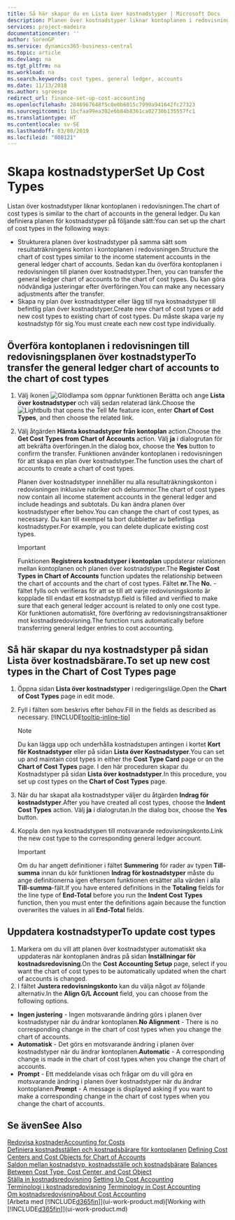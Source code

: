 ```yaml
---
title: Så här skapar du en Lista över kostnadstyper | Microsoft Docs
description: Planen över kostnadstyper liknar kontoplanen i redovisningen.
services: project-madeira
documentationcenter: ''
author: SorenGP
ms.service: dynamics365-business-central
ms.topic: article
ms.devlang: na
ms.tgt_pltfrm: na
ms.workload: na
ms.search.keywords: cost types, general ledger, accounts
ms.date: 11/13/2018
ms.author: sgroespe
redirect_url: finance-set-up-cost-accounting
ms.openlocfilehash: 2846967648f5c0e0b6015c7990a941642fc27323
ms.sourcegitcommit: 1bcfaa99ea302e6b84b8361ca02730b135557fc1
ms.translationtype: HT
ms.contentlocale: sv-SE
ms.lasthandoff: 03/08/2019
ms.locfileid: "808121"
---
```

# <a name="set-up-cost-types"></a><span data-ttu-id="1a9cb-103">Skapa kostnadstyper</span><span class="sxs-lookup"><span data-stu-id="1a9cb-103">Set Up Cost Types</span></span>
<span data-ttu-id="1a9cb-104">Listan över kostnadstyper liknar kontoplanen i redovisningen.</span><span class="sxs-lookup"><span data-stu-id="1a9cb-104">The chart of cost types is similar to the chart of accounts in the general ledger.</span></span> <span data-ttu-id="1a9cb-105">Du kan definiera planen för kostnadstyper på följande sätt:</span><span class="sxs-lookup"><span data-stu-id="1a9cb-105">You can set up the chart of cost types in the following ways:</span></span>  

-   <span data-ttu-id="1a9cb-106">Strukturera planen över kostnadstyper på samma sätt som resultaträkningens konton i kontoplanen i redovisningen.</span><span class="sxs-lookup"><span data-stu-id="1a9cb-106">Structure the chart of cost types similar to the income statement accounts in the general ledger chart of accounts.</span></span> <span data-ttu-id="1a9cb-107">Sedan kan du överföra kontoplanen i redovisningen till planen över kostnadstyper.</span><span class="sxs-lookup"><span data-stu-id="1a9cb-107">Then, you can transfer the general ledger chart of accounts to the chart of cost types.</span></span> <span data-ttu-id="1a9cb-108">Du kan göra nödvändiga justeringar efter överföringen.</span><span class="sxs-lookup"><span data-stu-id="1a9cb-108">You can make any necessary adjustments after the transfer.</span></span>  
-   <span data-ttu-id="1a9cb-109">Skapa ny plan över kostnadstyper eller lägg till nya kostnadstyper till befintlig plan över kostnadstyper.</span><span class="sxs-lookup"><span data-stu-id="1a9cb-109">Create new chart of cost types or add new cost types to existing chart of cost types.</span></span> <span data-ttu-id="1a9cb-110">Du måste skapa varje ny kostnadstyp för sig.</span><span class="sxs-lookup"><span data-stu-id="1a9cb-110">You must create each new cost type individually.</span></span>  

## <a name="to-transfer-the-general-ledger-chart-of-accounts-to-the-chart-of-cost-types"></a><span data-ttu-id="1a9cb-111">Överföra kontoplanen i redovisningen till redovisningsplanen över kostnadstyper</span><span class="sxs-lookup"><span data-stu-id="1a9cb-111">To transfer the general ledger chart of accounts to the chart of cost types</span></span>  
1.  <span data-ttu-id="1a9cb-112">Välj ikonen ![Glödlampa som öppnar funktionen Berätta](media/ui-search/search_small.png "Berätta vad du vill göra") och ange **Lista över kostnadstyper** och välj sedan relaterad länk.</span><span class="sxs-lookup"><span data-stu-id="1a9cb-112">Choose the ![Lightbulb that opens the Tell Me feature](media/ui-search/search_small.png "Tell me what you want to do") icon, enter **Chart of Cost Types**, and then choose the related link.</span></span>  
2.  <span data-ttu-id="1a9cb-113">Välj åtgärden **Hämta kostnadstyper från kontoplan** action.</span><span class="sxs-lookup"><span data-stu-id="1a9cb-113">Choose the **Get Cost Types from Chart of Accounts** action.</span></span> <span data-ttu-id="1a9cb-114">Välj **ja** i dialogrutan för att bekräfta överföringen.</span><span class="sxs-lookup"><span data-stu-id="1a9cb-114">In the dialog box, choose the **Yes** button to confirm the transfer.</span></span> <span data-ttu-id="1a9cb-115">Funktionen använder kontoplanen i redovisningen för att skapa en plan över kostnadstyper.</span><span class="sxs-lookup"><span data-stu-id="1a9cb-115">The function uses the chart of accounts to create a chart of cost types.</span></span>  

    <span data-ttu-id="1a9cb-116">Planen över kostnadstyper innehåller nu alla resultaträkningskonton i redovisningen inklusive rubriker och delsummor.</span><span class="sxs-lookup"><span data-stu-id="1a9cb-116">The chart of cost types now contain all income statement accounts in the general ledger and include headings and subtotals.</span></span> <span data-ttu-id="1a9cb-117">Du kan ändra planen över kostnadstyper efter behov.</span><span class="sxs-lookup"><span data-stu-id="1a9cb-117">You can change the chart of cost types, as necessary.</span></span> <span data-ttu-id="1a9cb-118">Du kan till exempel ta bort dubbletter av befintliga kostnadstyper.</span><span class="sxs-lookup"><span data-stu-id="1a9cb-118">For example, you can delete duplicate existing cost types.</span></span>  

    > [!IMPORTANT]  
    >  <span data-ttu-id="1a9cb-119">Funktionen **Registrera kostnadstyper i kontoplan** uppdaterar relationen mellan kontoplanen och planen över kostnadstyper.</span><span class="sxs-lookup"><span data-stu-id="1a9cb-119">The **Register Cost Types in Chart of Accounts** function updates the relationship between the chart of accounts and the chart of cost types.</span></span> <span data-ttu-id="1a9cb-120">Fältet **nr.**</span><span class="sxs-lookup"><span data-stu-id="1a9cb-120">The **No.**</span></span> <span data-ttu-id="1a9cb-121">-fältet fylls och verifieras för att se till att varje redovisningskonto är kopplade till endast ett kostnadstyp.</span><span class="sxs-lookup"><span data-stu-id="1a9cb-121">field is filled and verified to make sure that each general ledger account is related to only one cost type.</span></span> <span data-ttu-id="1a9cb-122">Kör funktionen automatiskt, före överföring av redovisningstransaktioner mot kostnadsredovisning.</span><span class="sxs-lookup"><span data-stu-id="1a9cb-122">The function runs automatically before transferring general ledger entries to cost accounting.</span></span>  

## <a name="to-set-up-new-cost-types-in-the-chart-of-cost-types-page"></a><span data-ttu-id="1a9cb-123">Så här skapar du nya kostnadstyper på sidan Lista över kostnadsbärare.</span><span class="sxs-lookup"><span data-stu-id="1a9cb-123">To set up new cost types in the Chart of Cost Types page</span></span>  
1.  <span data-ttu-id="1a9cb-124">Öppna sidan **Lista över kostnadstyper** i redigeringsläge.</span><span class="sxs-lookup"><span data-stu-id="1a9cb-124">Open the **Chart of Cost Types** page in edit mode.</span></span>  
2.  <span data-ttu-id="1a9cb-125">Fyll i fälten som beskrivs efter behov.</span><span class="sxs-lookup"><span data-stu-id="1a9cb-125">Fill in the fields as described as necessary.</span></span> [!INCLUDE[tooltip-inline-tip](includes/tooltip-inline-tip_md.md)]

    > [!NOTE]  
    >  <span data-ttu-id="1a9cb-126">Du kan lägga upp och underhålla kostnadstupen antingen i kortet **Kort för Kostnadstyper** eller på sidan **Lista över Kostnadstyper**.</span><span class="sxs-lookup"><span data-stu-id="1a9cb-126">You can set up and maintain cost types in either the **Cost Type Card** page or on the **Chart of Cost Types** page.</span></span> <span data-ttu-id="1a9cb-127">I den här proceduren skapar du Kostnadstyper på sidan **Lista över kostnadstyper**.</span><span class="sxs-lookup"><span data-stu-id="1a9cb-127">In this procedure, you set up cost types on the **Chart of Cost Types** page.</span></span>

3.  <span data-ttu-id="1a9cb-128">När du har skapat alla kostnadstyper väljer du åtgärden **Indrag för kostnadstyper**.</span><span class="sxs-lookup"><span data-stu-id="1a9cb-128">After you have created all cost types, choose the **Indent Cost Types** action.</span></span> <span data-ttu-id="1a9cb-129">Välj **ja** i dialogrutan.</span><span class="sxs-lookup"><span data-stu-id="1a9cb-129">In the dialog box, choose the **Yes** button.</span></span>  
4.  <span data-ttu-id="1a9cb-130">Koppla den nya kostnadstypen till motsvarande redovisningskonto.</span><span class="sxs-lookup"><span data-stu-id="1a9cb-130">Link the new cost type to the corresponding general ledger account.</span></span>  

    > [!IMPORTANT]  
    >  <span data-ttu-id="1a9cb-131">Om du har angett definitioner i fältet **Summering** för rader av typen **Till-summa** innan du kör funktionen **Indrag för kostnadstyper** måste du ange definitionerna igen eftersom funktionen ersätter alla värden i alla **Till-summa**-fält.</span><span class="sxs-lookup"><span data-stu-id="1a9cb-131">If you have entered definitions in the **Totaling** fields for the line type of **End-Total** before you run the **Indent Cost Types** function, then you must enter the definitions again because the function overwrites the values in all **End-Total** fields.</span></span>  

## <a name="to-update-cost-types"></a><span data-ttu-id="1a9cb-132">Uppdatera kostnadstyper</span><span class="sxs-lookup"><span data-stu-id="1a9cb-132">To update cost types</span></span>  
1.  <span data-ttu-id="1a9cb-133">Markera om du vill att planen över kostnadstyper automatiskt ska uppdateras när kontoplanen ändras på sidan **Inställningar för kostnadsredovisning**.</span><span class="sxs-lookup"><span data-stu-id="1a9cb-133">On the **Cost Accounting Setup** page, select if you want the chart of cost types to be automatically updated when the chart of accounts is changed.</span></span>  
2.  <span data-ttu-id="1a9cb-134">I fältet **Justera redovisningskonto** kan du välja något av följande alternativ.</span><span class="sxs-lookup"><span data-stu-id="1a9cb-134">In the **Align G/L Account** field, you can choose from the following options.</span></span>  

- <span data-ttu-id="1a9cb-135">**Ingen justering** - Ingen motsvarande ändring görs i planen över kostnadstyper när du ändrar kontoplanen.</span><span class="sxs-lookup"><span data-stu-id="1a9cb-135">**No Alignment** - There is no corresponding change in the chart of cost types when you change the chart of accounts.</span></span>  
- <span data-ttu-id="1a9cb-136">**Automatisk** - Det görs en motsvarande ändring i planen över kostnadstyper när du ändrar kontoplanen.</span><span class="sxs-lookup"><span data-stu-id="1a9cb-136">**Automatic** - A corresponding change is made in the chart of cost types when you change the chart of accounts.</span></span>  
- <span data-ttu-id="1a9cb-137">**Prompt** - Ett meddelande visas och frågar om du vill göra en motsvarande ändring i planen över kostnadstyper när du ändrar kontoplanen.</span><span class="sxs-lookup"><span data-stu-id="1a9cb-137">**Prompt** - A message is displayed asking if you want to make a corresponding change in the chart of cost types when you change the chart of accounts.</span></span>  

## <a name="see-also"></a><span data-ttu-id="1a9cb-138">Se även</span><span class="sxs-lookup"><span data-stu-id="1a9cb-138">See Also</span></span>  
[<span data-ttu-id="1a9cb-139">Redovisa kostnader</span><span class="sxs-lookup"><span data-stu-id="1a9cb-139">Accounting for Costs</span></span>](finance-manage-cost-accounting.md)  
<span data-ttu-id="1a9cb-140">[Definiera kostnadsställen och kostnadsbärare för kontoplanen](finance-defining-cost-centers-and-cost-objects-for-chart-of-accounts.md) </span><span class="sxs-lookup"><span data-stu-id="1a9cb-140">[Defining Cost Centers and Cost Objects for Chart of Accounts](finance-defining-cost-centers-and-cost-objects-for-chart-of-accounts.md) </span></span>  
<span data-ttu-id="1a9cb-141">[Saldon mellan kostnadstyp, kostnadsställe och kostnadsbärare](finance-balances-between-cost-type-cost-center-and-cost-object.md) </span><span class="sxs-lookup"><span data-stu-id="1a9cb-141">[Balances Between Cost Type, Cost Center, and Cost Object](finance-balances-between-cost-type-cost-center-and-cost-object.md) </span></span>  
<span data-ttu-id="1a9cb-142">[Ställa in kostnadsredovisning](finance-set-up-cost-accounting.md) </span><span class="sxs-lookup"><span data-stu-id="1a9cb-142">[Setting Up Cost Accounting](finance-set-up-cost-accounting.md) </span></span>  
<span data-ttu-id="1a9cb-143">[Terminologi i kostnadsredovisning](finance-terminology-in-cost-accounting.md) </span><span class="sxs-lookup"><span data-stu-id="1a9cb-143">[Terminology in Cost Accounting](finance-terminology-in-cost-accounting.md) </span></span>  
[<span data-ttu-id="1a9cb-144">Om kostnadsredovisning</span><span class="sxs-lookup"><span data-stu-id="1a9cb-144">About Cost Accounting</span></span>](finance-about-cost-accounting.md)  
<span data-ttu-id="1a9cb-145">[Arbeta med [!INCLUDE[d365fin](includes/d365fin_md.md)]](ui-work-product.md)</span><span class="sxs-lookup"><span data-stu-id="1a9cb-145">[Working with [!INCLUDE[d365fin](includes/d365fin_md.md)]](ui-work-product.md)</span></span>
